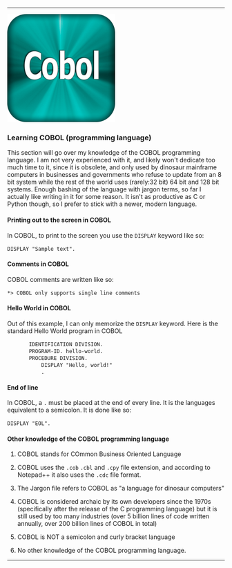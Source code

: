 
***

![COBOLOGO.PNG](/COBOLOGO.PNG)

### Learning COBOL (programming language)

This section will go over my knowledge of the COBOL programming language. I am not very experienced with it, and likely won't dedicate too much time to it, since it is obsolete, and only used by dinosaur mainframe computers in businesses and governments who refuse to update from an 8 bit system while the rest of the world uses (rarely:32 bit) 64 bit and 128 bit systems. Enough bashing of the language with jargon terms, so far I actually like writing in it for some reason. It isn't as productive as C or Python though, so I prefer to stick with a newer, modern language.

#### Printing out to the screen in COBOL

In COBOL, to print to the screen you use the `DISPLAY` keyword like so:

```cobol
DISPLAY "Sample text".
```

#### Comments in COBOL

COBOL comments are written like so:

```cobol
*> COBOL only supports single line comments
```

#### Hello World in COBOL

Out of this example, I can only memorize the `DISPLAY` keyword. Here is the standard Hello World program in COBOL

```cobol
       IDENTIFICATION DIVISION.
       PROGRAM-ID. hello-world.
       PROCEDURE DIVISION.
           DISPLAY "Hello, world!"
           .
```

#### End of line

In COBOL, a `.` must be placed at the end of every line. It is the languages equivalent to a semicolon. It is done like so:

```cobol
DISPLAY "EOL".
```

#### Other knowledge of the COBOL programming language

1. COBOL stands for COmmon Business Oriented Language

2. COBOL uses the `.cob` `.cbl` and `.cpy` file extension, and according to Notepad++ it also uses the `.cdc` file format.

3. The Jargon file refers to COBOL as "a language for dinosaur computers"

4. COBOL is considered archaic by its own developers since the 1970s (specifically after the release of the C programming language) but it is still used by too many industries (over 5 billion lines of code written annually, over 200 billion lines of COBOL in total)

5. COBOL is NOT a semicolon and curly bracket language

6. No other knowledge of the COBOL programming language.

***
